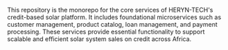 
This repository is the monorepo for the core services of HERYN-TECH's credit-based solar platform. It includes foundational microservices such as customer management, product catalog, loan management, and payment processing. These services provide essential functionality to support scalable and efficient solar system sales on credit across Africa.

